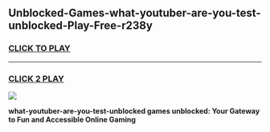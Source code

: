 
## Unblocked-Games-what-youtuber-are-you-test-unblocked-Play-Free-r238y
<h3>
<a href="https://premium76.site?title=what-youtuber-are-you-test-unblocked&ref=18A1">CLICK TO PLAY</a></h3>
<hr>

<h3>
<a href="https://premium76.site?title=what-youtuber-are-you-test-unblocked&ref=18A1">CLICK 2 PLAY</a>
  
</h3>

<a href="https://premium76.site?title=what-youtuber-are-you-test-unblocked&ref=18A1"><img src="https://clearcache.store/games.png"></a>


**what-youtuber-are-you-test-unblocked games unblocked: Your Gateway to Fun and Accessible Online Gaming**
